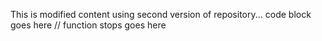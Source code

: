 This is modified content using second version of repository...
code block goes here
// function stops goes here